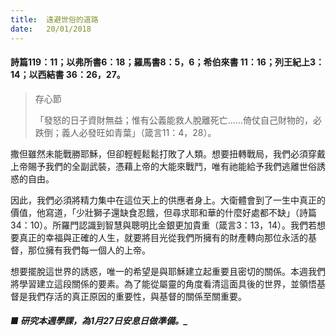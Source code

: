 ```yaml
---
title:  遠避世俗的道路
date:   20/01/2018
---
```


#### 詩篇119：11；以弗所書6：18；羅馬書8：5，6；希伯來書 11：16；列王紀上3：14；以西結書 36：26，27。

> <p> 存心節</p>
> 「發怒的日子資財無益；惟有公義能救人脫離死亡……倚仗自己財物的，必跌倒；義人必發旺如青葉」（箴言11：4，28）。

撒但雖然未能戰勝耶穌，但卻輕輕鬆鬆打敗了人類。想要扭轉戰局，我們必須穿戴上帝賜予我們的全副武裝，憑藉上帝的大能來戰鬥，唯有祂能給予我們逃離世俗誘惑的自由。

因此，我們必須將精力集中在這位天上的供應者身上。大衛體會到了一生中真正的價值，他寫道，「少壯獅子還缺食忍餓，但尋求耶和華的什麼好處都不缺」（詩篇34：10）。所羅門認識到智慧與聰明比金銀更加貴重（箴言3：13，14）。我們若想要真正的幸福與正確的人生，就要將目光從我們所擁有的財產轉向那位永活的基督，那位擁有我們每一個人的上帝。

想要擺脫這世界的誘惑，唯一的希望是與耶穌建立起重要且密切的關係。本週我們將學習建立這段關係的要素。為了能從屬靈的角度看清這面具後的世界，並領悟基督是我們存活的真正原因的重要性，與基督的關係至關重要。

##### ■ 研究本週學課，為1月27日安息日做準備。_